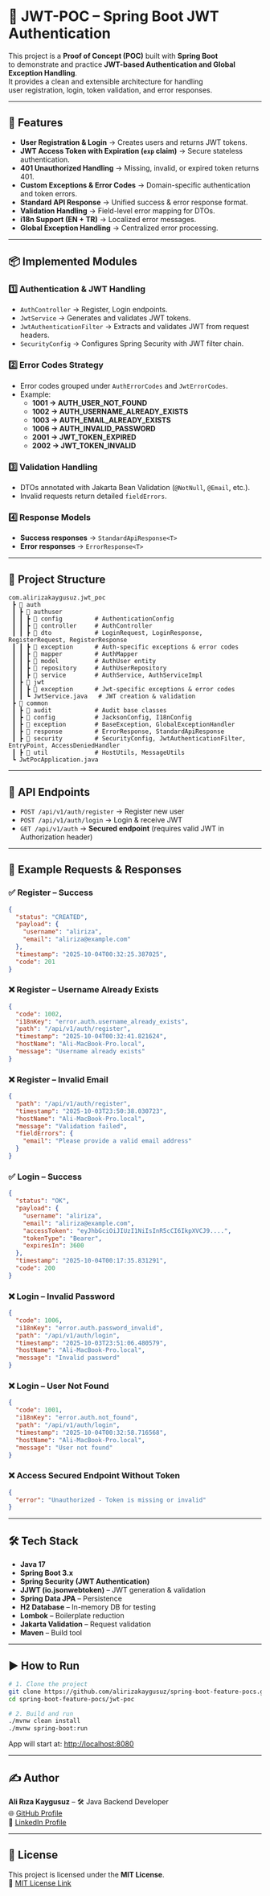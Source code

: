 # 🔐 JWT-POC – Spring Boot JWT Authentication

This project is a **Proof of Concept (POC)** built with **Spring Boot**  
to demonstrate and practice **JWT-based Authentication and Global Exception Handling**.  
It provides a clean and extensible architecture for handling  
user registration, login, token validation, and error responses.  

---

## 🚀 Features

- **User Registration & Login** → Creates users and returns JWT tokens.  
- **JWT Access Token with Expiration (`exp` claim)** → Secure stateless authentication.  
- **401 Unauthorized Handling** → Missing, invalid, or expired token returns 401.  
- **Custom Exceptions & Error Codes** → Domain-specific authentication and token errors.  
- **Standard API Response** → Unified success & error response format.  
- **Validation Handling** → Field-level error mapping for DTOs.  
- **i18n Support (EN + TR)** → Localized error messages.  
- **Global Exception Handling** → Centralized error processing.  

---

## 📦 Implemented Modules

### 1️⃣ Authentication & JWT Handling

- `AuthController` → Register, Login endpoints.  
- `JwtService` → Generates and validates JWT tokens.  
- `JwtAuthenticationFilter` → Extracts and validates JWT from request headers.  
- `SecurityConfig` → Configures Spring Security with JWT filter chain.  

### 2️⃣ Error Codes Strategy

- Error codes grouped under `AuthErrorCodes` and `JwtErrorCodes`.  
- Example:  
  - **1001 → AUTH_USER_NOT_FOUND**  
  - **1002 → AUTH_USERNAME_ALREADY_EXISTS**  
  - **1003 → AUTH_EMAIL_ALREADY_EXISTS**  
  - **1006 → AUTH_INVALID_PASSWORD**  
  - **2001 → JWT_TOKEN_EXPIRED**  
  - **2002 → JWT_TOKEN_INVALID**  

### 3️⃣ Validation Handling

- DTOs annotated with Jakarta Bean Validation (`@NotNull`, `@Email`, etc.).  
- Invalid requests return detailed `fieldErrors`.  

### 4️⃣ Response Models

- **Success responses** → `StandardApiResponse<T>`  
- **Error responses** → `ErrorResponse<T>`  

---

## 📂 Project Structure

```
com.alirizakaygusuz.jwt_poc
 ┣ 📂 auth
 ┃ ┣ 📂 authuser
 ┃ ┃ ┣ 📂 config         # AuthenticationConfig
 ┃ ┃ ┣ 📂 controller     # AuthController
 ┃ ┃ ┣ 📂 dto            # LoginRequest, LoginResponse, RegisterRequest, RegisterResponse
 ┃ ┃ ┣ 📂 exception      # Auth-specific exceptions & error codes
 ┃ ┃ ┣ 📂 mapper         # AuthMapper
 ┃ ┃ ┣ 📂 model          # AuthUser entity
 ┃ ┃ ┣ 📂 repository     # AuthUserRepository
 ┃ ┃ ┣ 📂 service        # AuthService, AuthServiceImpl
 ┃ ┣ 📂 jwt
 ┃ ┃ ┣ 📂 exception      # Jwt-specific exceptions & error codes
 ┃ ┃ ┗ JwtService.java   # JWT creation & validation
 ┣ 📂 common
 ┃ ┣ 📂 audit            # Audit base classes
 ┃ ┣ 📂 config           # JacksonConfig, I18nConfig
 ┃ ┣ 📂 exception        # BaseException, GlobalExceptionHandler
 ┃ ┣ 📂 response         # ErrorResponse, StandardApiResponse
 ┃ ┣ 📂 security         # SecurityConfig, JwtAuthenticationFilter, EntryPoint, AccessDeniedHandler
 ┃ ┣ 📂 util             # HostUtils, MessageUtils
 ┗ JwtPocApplication.java
```

---

## 📡 API Endpoints

- `POST /api/v1/auth/register` → Register new user  
- `POST /api/v1/auth/login` → Login & receive JWT  
- `GET /api/v1/auth` → **Secured endpoint** (requires valid JWT in Authorization header)  

---

## 🧪 Example Requests & Responses

### ✅ Register – Success

```json
{
  "status": "CREATED",
  "payload": {
    "username": "aliriza",
    "email": "aliriza@example.com"
  },
  "timestamp": "2025-10-04T00:32:25.387025",
  "code": 201
}
```

### ❌ Register – Username Already Exists

```json
{
  "code": 1002,
  "i18nKey": "error.auth.username_already_exists",
  "path": "/api/v1/auth/register",
  "timestamp": "2025-10-04T00:32:41.821624",
  "hostName": "Ali-MacBook-Pro.local",
  "message": "Username already exists"
}
```

### ❌ Register – Invalid Email

```json
{
  "path": "/api/v1/auth/register",
  "timestamp": "2025-10-03T23:50:38.030723",
  "hostName": "Ali-MacBook-Pro.local",
  "message": "Validation failed",
  "fieldErrors": {
    "email": "Please provide a valid email address"
  }
}
```

### ✅ Login – Success

```json
{
  "status": "OK",
  "payload": {
    "username": "aliriza",
    "email": "aliriza@example.com",
    "accessToken": "eyJhbGciOiJIUzI1NiIsInR5cCI6IkpXVCJ9....",
    "tokenType": "Bearer",
    "expiresIn": 3600
  },
  "timestamp": "2025-10-04T00:17:35.831291",
  "code": 200
}
```

### ❌ Login – Invalid Password

```json
{
  "code": 1006,
  "i18nKey": "error.auth.password_invalid",
  "path": "/api/v1/auth/login",
  "timestamp": "2025-10-03T23:51:06.480579",
  "hostName": "Ali-MacBook-Pro.local",
  "message": "Invalid password"
}
```

### ❌ Login – User Not Found

```json
{
  "code": 1001,
  "i18nKey": "error.auth.not_found",
  "path": "/api/v1/auth/login",
  "timestamp": "2025-10-04T00:32:58.716568",
  "hostName": "Ali-MacBook-Pro.local",
  "message": "User not found"
}
```

### ❌ Access Secured Endpoint Without Token

```json
{
  "error": "Unauthorized - Token is missing or invalid"
}
```

---

## 🛠️ Tech Stack

- **Java 17**  
- **Spring Boot 3.x**  
- **Spring Security (JWT Authentication)**  
- **JJWT (io.jsonwebtoken)** – JWT generation & validation  
- **Spring Data JPA** – Persistence  
- **H2 Database** – In-memory DB for testing  
- **Lombok** – Boilerplate reduction  
- **Jakarta Validation** – Request validation  
- **Maven** – Build tool  

---

## ▶️ How to Run

```bash
# 1. Clone the project
git clone https://github.com/alirizakaygusuz/spring-boot-feature-pocs.git
cd spring-boot-feature-pocs/jwt-poc

# 2. Build and run
./mvnw clean install
./mvnw spring-boot:run
```

App will start at: [http://localhost:8080](http://localhost:8080)

---

## ✍️ Author

**Ali Rıza Kaygusuz** – 🛠️ Java Backend Developer  
🌐 [GitHub Profile](https://github.com/alirizakaygusuz)  
💼 [LinkedIn Profile](https://www.linkedin.com/in/alirizakaygusuz)

---

## 📄 License

This project is licensed under the **MIT License**.  
📃 [MIT License Link](https://opensource.org/licenses/MIT)

